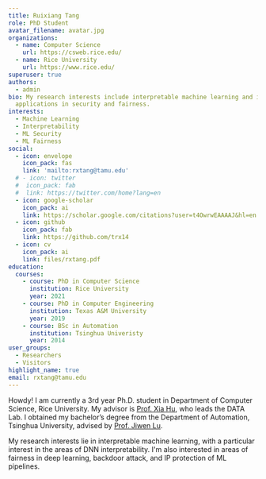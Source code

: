 ```yaml
---
title: Ruixiang Tang
role: PhD Student
avatar_filename: avatar.jpg
organizations:
  - name: Computer Science
    url: https://csweb.rice.edu/
  - name: Rice University
    url: https://www.rice.edu/
superuser: true
authors:
  - admin
bio: My research interests include interpretable machine learning and its
  applications in security and fairness.
interests:
  - Machine Learning
  - Interpretability
  - ML Security
  - ML Fairness
social:
  - icon: envelope
    icon_pack: fas
    link: 'mailto:rxtang@tamu.edu'
  # - icon: twitter
  #  icon_pack: fab
  #  link: https://twitter.com/home?lang=en
  - icon: google-scholar
    icon_pack: ai
    link: https://scholar.google.com/citations?user=t4OwrwEAAAAJ&hl=en
  - icon: github
    icon_pack: fab
    link: https://github.com/trx14
  - icon: cv
    icon_pack: ai
    link: files/rxtang.pdf
education:
  courses:
    - course: PhD in Computer Science
      institution: Rice University
      year: 2021
    - course: PhD in Computer Engineering
      institution: Texas A&M University
      year: 2019
    - course: BSc in Automation
      institution: Tsinghua Univeristy
      year: 2014
user_groups:
  - Researchers
  - Visitors
highlight_name: true
email: rxtang@tamu.edu
---
```

Howdy! I am currently a 3rd year Ph.D. student in Department of Computer Science, Rice University. My advisor is [Prof. Xia Hu](https://people.engr.tamu.edu/xiahu/index.html), who leads the DATA Lab. I obtained my bachelor’s degree from the Department of Automation, Tsinghua University, advised by [Prof. Jiwen Lu](https://scholar.google.com/citations?user=TN8uDQoAAAAJ&hl=en). 

My research interests lie in interpretable machine learning, with a particular interest in the areas of DNN interpretability. I'm also interested in areas of fairness in deep learning, backdoor attack, and IP protection of ML pipelines.
